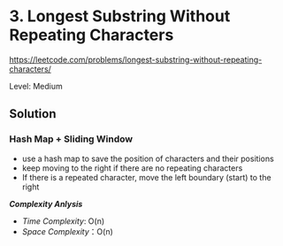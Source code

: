 # 3. Longest Substring Without Repeating Characters

https://leetcode.com/problems/longest-substring-without-repeating-characters/

Level: Medium

## Solution

### Hash Map + Sliding Window
- use a hash map to save the position of characters and their positions
- keep moving to the right if there are no repeating characters
- If there is a repeated character, move the left boundary (start) to the right

**_Complexity Anlysis_**

- _Time Complexity_: O(n)
- _Space Complexity_：O(n)
